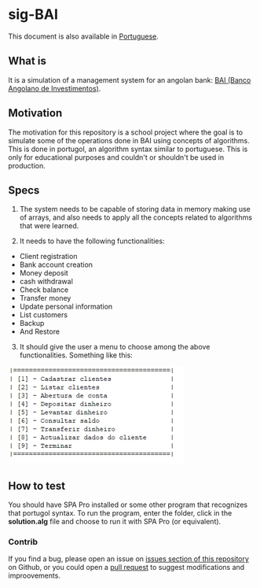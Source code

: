 # sig-BAI

This document is also available in [Portuguese](./docs/README-pt-AO.md).

## What is

It is a simulation of a management system for an angolan bank: [BAI (Banco Angolano de Investimentos)](https://www.bancobai.ao/pt/particulares).

## Motivation

The motivation for this repository is a school project where the goal is to simulate some of the operations done in BAI using concepts of algorithms. This is done in portugol, an algorithm syntax similar to portuguese. This is only for educational purposes and couldn't or shouldn't be used in production.

## Specs

1. The system needs to be capable of storing data in memory making use of arrays, and also needs to apply all the concepts related to algorithms that were learned.

2. It needs to have the following functionalities:

  - Client registration
  - Bank account creation
  - Money deposit
  - cash withdrawal
  - Check balance
  - Transfer money
  - Update personal information
  - List customers
  - Backup
  - And Restore

3. It should give the user a menu to choose among the above functionalities. Something like this:

![An example of a menu in SPA Pro](./docs/menu-options.png)

## How to test

You should have SPA Pro installed or some other program that recognizes that portugol syntax. To run the program, enter the folder, click in the **solution.alg** file and choose to run it with SPA Pro (or equivalent).

### Contrib

If you find a bug, please open an issue on [issues section of this repository](https://github.com/isaf2022/sig-BAI/issues) on Github, or you could open a [pull request](https://github.com/isaf2022/sig-BAI/pulls) to suggest modifications and improovements.
